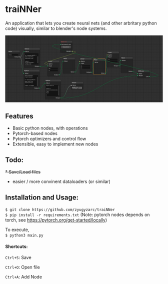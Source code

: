 # traiNNer

An application that lets you create neural nets (and other arbritary python code) visually, similar to blender's node systems.

![](.github/mnist.png)

## Features

* Basic python nodes, with operations
* Pytorch-based nodes
* Pytorch optimizers and control flow
* Extensible, easy to implement new nodes

## Todo:

~~* Save/Load files~~
* easier / more convinent dataloaders (or similar)

## Installation and Usage:

`$ git clone https://github.com/zyugyzarc/traiNNer`  
`$ pip install -r requirements.txt` (Note: pytorch nodes depends on torch, see <https://pytorch.org/get-started/locally>)

To execute,  
`$ python3 main.py`

#### Shortcuts:

`Ctrl+S`: Save

`Ctrl+O`: Open file

`Ctrl+A`: Add Node
